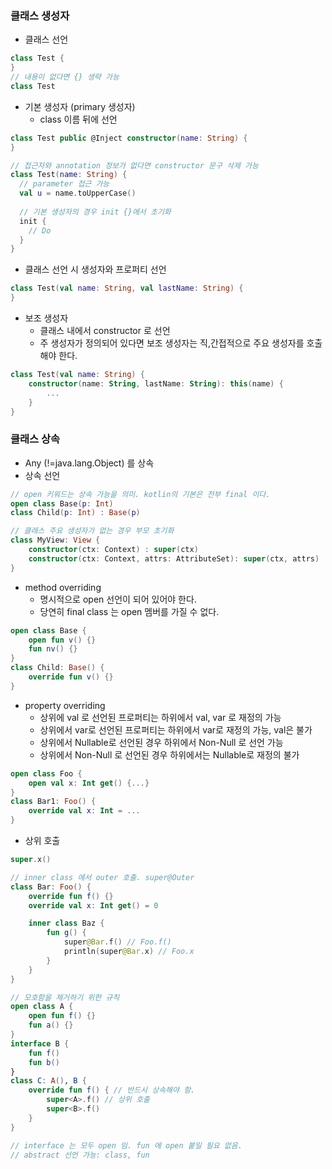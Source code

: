 ### 클래스 생성자
- 클래스 선언
```kotlin
class Test {
}
// 내용이 없다면 {} 생략 가능 
class Test
```

- 기본 생성자 (primary 생성자)
  - class 이름 뒤에 선언
```kotlin
class Test public @Inject constructor(name: String) {
}

// 접근자와 annotation 정보가 없다면 constructor 문구 삭제 가능 
class Test(name: String) {
  // parameter 접근 가능
  val u = name.toUpperCase()
  
  // 기본 생성자의 경우 init {}에서 초기화
  init {
    // Do
  }
}
```

  - 클래스 선언 시 생성자와 프로퍼티 선언 
```kotlin
class Test(val name: String, val lastName: String) {
}
```

- 보조 생성자
  - 클래스 내에서 constructor 로 선언
  - 주 생성자가 정의되어 있다면 보조 생성자는 직,간접적으로 주요 생성자를 호출해야 한다.
```kotlin  
class Test(val name: String) {
	constructor(name: String, lastName: String): this(name) {
		...
	}
}
```

### 클래스 상속
- Any (!=java.lang.Object) 를 상속
- 상속 선언
```kotlin
// open 키워드는 상속 가능을 의미. kotlin의 기본은 전부 final 이다.
open class Base(p: Int)
class Child(p: Int) : Base(p)

// 클래스 주요 생성자가 없는 경우 부모 초기화
class MyView: View {
	constructor(ctx: Context) : super(ctx)
	constructor(ctx: Context, attrs: AttributeSet): super(ctx, attrs)
}
```

- method overriding 
  - 명시적으로 open 선언이 되어 있어야 한다.
  - 당연히 final class 는 open 멤버를 가질 수 없다.
```kotlin
open class Base {
	open fun v() {}
	fun nv() {}
}
class Child: Base() {
	override fun v() {}
}
```

- property overriding 
  - 상위에 val 로 선언된 프로퍼티는 하위에서 val, var 로 재정의 가능
  - 상위에서 var로 선언된 프로퍼티는 하위에서 var로 재정의 가능, val은 불가
  - 상위에서 Nullable로 선언된 경우 하위에서 Non-Null 로 선언 가능
  - 상위에서 Non-Null 로 선언된 경우 하위에서는 Nullable로 재정의 불가
```kotlin
open class Foo {
	open val x: Int get() {...}
}
class Bar1: Foo() {
	override val x: Int = ...
}
```

- 상위 호출
```kotlin
super.x()

// inner class 에서 outer 호출. super@Outer
class Bar: Foo() {
	override fun f() {}
	override val x: Int get() = 0

	inner class Baz {
		fun g() {
			super@Bar.f() // Foo.f()
			println(super@Bar.x) // Foo.x
		}
	}
}

// 모호함을 제거하기 위한 규칙
open class A {
	open fun f() {}
	fun a() {}
}
interface B {
	fun f()
	fun b()
}
class C: A(), B {
	override fun f() { // 반드시 상속해야 함.
		super<A>.f() // 상위 호출
		super<B>.f()
	}
}

// interface 는 모두 open 임. fun 에 open 붙일 필요 없음.
// abstract 선언 가능: class, fun
```
